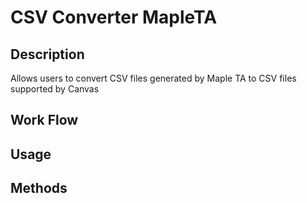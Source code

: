 # CSV Converter MapleTA
## Description
Allows users to convert CSV files generated by Maple TA to CSV files supported by Canvas
## Work Flow
## Usage
## Methods
